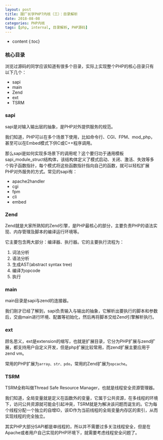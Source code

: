 ```yaml
---
layout: post
title: 跟厂长学PHP7内核（三）：目录解析
date: 2018-08-08
categories: PHP内核
tags: [php, internal, 目录解析, PHP源码]
---
```


* content
{:toc}

### 核心目录
浏览过源码的同学应该知道有很多个目录，实际上实现整个PHP的核心目录只有以下几个：
- sapi
- main
- Zend
- ext
- TSRM

### sapi
sapi是对输入输出层的抽象，是PHP对外提供服务的规范。

我们知道，PHP可以在多个场景下使用，比如命令行、CGI、FPM、mod_php，甚至可以在Embed模式下供C或C++程序调用。

那么sapi是如何实现多场景下的调用呢？这个要归功于通用模板sapi_module_struct结构体，该结构体定义了模式启动、关闭、激活、失效等多个钩子函数指针，每个模式将这些函数指针指向自己的函数，就可以轻松扩展PHP对外服务的方式。常见的sapi有：
- apache2handler
- cgi
- fpm
- cli
- embed

### Zend
Zend就是大家所熟知的Zend引擎，是PHP最核心的部分，主要负责PHP的语法实现、内存管理及脚本的编译运行环境等。

它主要包含两大部分：编译器、执行器。它的主要执行流程为：

1. 词法分析
2. 语法分析
3. 生成AST(abstract syntax tree)
4. 编译为opcode
5. 执行

### main
main目录是sapi与zend的连接器。

我们刚才已经了解到，sapi负责输入与输出的抽象，它解析出要执行的脚本和参数后，交由main进行环境、配置等初始化，然后再将脚本交给Zend引擎解析执行。

### ext
顾名思义，ext是extension的缩写，也就是扩展目录，它分为PHP扩展与zend扩展，都支持用户自定义开发，但是php扩展比较常用，而zend扩展主要应用于zend vm。

常用的PHP扩展为`array、str、pdo`，常用的Zend扩展为`opcache`。

### TSRM
TSRM全称叫做Thread Safe Resource Manager，也就是线程安全资源管理器。

我们知道，全局变量就是定义在函数外的变量，它属于公共资源，在多线程的环境下，访问公共资源就可能会引起冲突，TSRM就是为解决该问题而诞生的。它为每个线程分配一个独立的自增ID，该ID作为当前线程的全局变量内存区的索引，从而实现线程的完全独立。

其实PHP大部分SAPI都是单线程的，所以并不需要过多关注线程安全，但是在Apache或者用户自己实现的PHP环境下，就需要考虑线程安全问题了。

